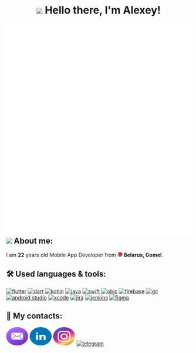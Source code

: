 <h1 align="center"><img src="https://emojis.slackmojis.com/emojis/images/1613365478/12953/meow_pink_bongo_wave.gif?1613365478" width="35" /> Hello there, I'm Alexey!</h1>

<img align="right" src="metrics.svg" alt="metrics" />

<h2><img src="https://emojis.slackmojis.com/emojis/images/1613284582/12797/meow_coffee.png?1613284582" width="30" /> About me:</h2>
<p>
  
  I am **22** years old Mobile App Developer from <img src="belarus.png" width="13" /> **Belarus, Gomel**.
</p>

<h2>🛠️ Used languages & tools:</h2>
<p align="left" >
  <a href="https://flutter.dev/" target="blank"><img src="https://cdn.jsdelivr.net/gh/devicons/devicon/icons/flutter/flutter-original.svg" alt="flutter" width="60" height="50" /></a>
  <a href="https://dart.dev/" target="blank"><img src="https://cdn.jsdelivr.net/gh/devicons/devicon/icons/dart/dart-original.svg" alt="dart" width="60" height="50" /></a>
  <a href="https://kotlinlang.org" target="blank"><img src="https://cdn.jsdelivr.net/gh/devicons/devicon/icons/kotlin/kotlin-original.svg" alt="kotlin" width="60" height="50" /></a>
  <a href="https://www.java.com" target="blank"><img src="https://cdn.jsdelivr.net/gh/devicons/devicon/icons/java/java-original.svg" alt="java" width="60" height="50" /></a>
  <a href="https://developer.apple.com/swift/" target="blank"><img src="https://cdn.jsdelivr.net/gh/devicons/devicon/icons/swift/swift-original.svg" alt="swift" width="60" height="50" /></a>
  <a href="https://developer.apple.com/library/archive/documentation/Cocoa/Conceptual/ProgrammingWithObjectiveC/Introduction/Introduction.html" target="blank"><img src="https://cdn.jsdelivr.net/gh/devicons/devicon/icons/objectivec/objectivec-plain.svg" alt="objc" width="60" height="50" /></a>
  <a href="https://firebase.google.com" target="blank"><img src="https://cdn.jsdelivr.net/gh/devicons/devicon/icons/firebase/firebase-plain.svg" alt="firebase" width="60" height="50" /></a>
  <a href="https://git-scm.com" target="blank"><img src="https://cdn.jsdelivr.net/gh/devicons/devicon/icons/git/git-original.svg" alt="git" width="60" height="50" /></a>
  <a href="https://developer.android.com/studio" target="blank"><img src="https://cdn.jsdelivr.net/gh/devicons/devicon/icons/androidstudio/androidstudio-original.svg" alt="android studio" width="60" height="50" /></a>
  <a href="https://developer.apple.com/xcode/" target="blank"><img src="https://cdn.jsdelivr.net/gh/devicons/devicon/icons/xcode/xcode-original.svg" alt="xcode" width="60" height="50" /></a>
  <a href="https://www.atlassian.com/software/jira" target="blank"><img src="https://cdn.jsdelivr.net/gh/devicons/devicon/icons/jira/jira-original.svg" alt="jira" width="60" height="50" /></a>
  <a href="https://www.jenkins.io/" target="blank"><img src="https://cdn.jsdelivr.net/gh/devicons/devicon/icons/jenkins/jenkins-original.svg" alt="jenkins" width="60" height="50" /></a>
  <a href="https://www.figma.com/" target="blank"><img src="https://cdn.jsdelivr.net/gh/devicons/devicon/icons/figma/figma-original.svg" alt="figma" width="60" height="50" /></a>
</p>

<h2>🤝 My contacts:</h2>
<p align="left" >
  <a href="mailto:alexey.zhizhensky@gmail.com" target="blank"><img src="email-round-color.svg" alt="alexey.zhizhensky@gmail.com" width="60" height="50" /></a>
  <a href="https://linkedin.com/in/aliaksei-zhyzhenski-667ab11a8" target="blank"><img src="linkedin-round-color.svg" alt="linkedin" width="60" height="50" /></a>
  <a href="https://instagram.com/anyw1n" target="blank"><img src="instagram-round-color.svg" alt="instagram" width="60" height="50" /></a>
  <a href="https://t.me/anyw1n" target="blank"><img src="telegram-round-color.svg" alt="telegram" width="60" height="50" /></a>
</p>
